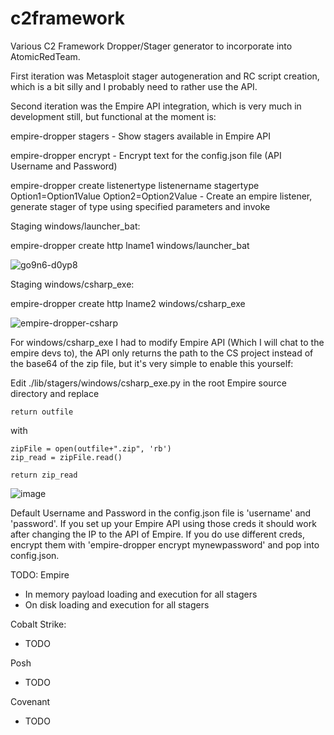 # c2framework
Various C2 Framework Dropper/Stager generator to incorporate into AtomicRedTeam.

First iteration was Metasploit stager autogeneration and RC script creation, which is a bit silly and I probably need to rather use the API.

Second iteration was the Empire API integration, which is very much in development still, but functional at the moment is:

empire-dropper stagers - Show stagers available in Empire API

empire-dropper encrypt - Encrypt text for the config.json file (API Username and Password)

empire-dropper create listenertype listenername stagertype Option1=Option1Value Option2=Option2Value - Create an empire listener, generate stager of type using specified parameters and invoke

Staging windows/launcher_bat:

empire-dropper create http lname1 windows/launcher_bat

![go9n6-d0yp8](https://user-images.githubusercontent.com/171286/114510025-79c43180-9c36-11eb-9b2c-c6e65d287cd2.gif)

Staging windows/csharp_exe:

empire-dropper create http lname2 windows/csharp_exe

![empire-dropper-csharp](https://user-images.githubusercontent.com/171286/114545757-a1c68b80-9c5c-11eb-837e-d046c822a6a6.gif)

For windows/csharp_exe I had to modify Empire API (Which I will chat to the empire devs to), the API only returns the path to the CS project instead of the base64 of the zip file, but it's very simple to enable this yourself:

Edit ./lib/stagers/windows/csharp_exe.py in the root Empire source directory and replace 


    return outfile
 

with


    zipFile = open(outfile+".zip", 'rb')
    zip_read = zipFile.read()
 
    return zip_read

![image](https://user-images.githubusercontent.com/171286/114546417-69737d00-9c5d-11eb-98c8-d07da7276380.png)


Default Username and Password in the config.json file is 'username' and 'password'. If you set up your Empire API using those creds it should work after changing the IP to the API of Empire. If you do use different creds, encrypt them with 'empire-dropper encrypt mynewpassword' and pop into config.json.

TODO:
Empire 
- In memory payload loading and execution for all stagers
- On disk loading and execution for all stagers

Cobalt Strike:
- TODO

Posh
- TODO

Covenant
- TODO
